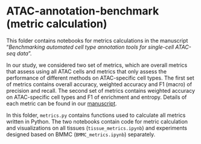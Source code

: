 # ATAC-annotation-benchmark (metric calculation)

This folder contains notebooks for metrics calculations in the manuscript “*Benchmarking automated cell type annotation tools for single-cell ATAC-seq data*”. 

In our study, we considered two set of metrics, which are overall metrics that assess using all ATAC cells and metrics that only assess the performance of different methods on ATAC-specific cell types. The first set of metrics contains overall accuracy, weighted accuracy and F1 (macro) of precision and recall. The second set of metrics contains weighted accuracy on ATAC-specific cell types and F1 of enrichment and entropy. Details of each metric can be found in our [manuscript](https://submit.biorxiv.org/submission/pdf?msid=BIORXIV/2022/511014&roleName=author&msversion=1). 

In this folder, `metrics.py` contains functions used to calculate all metrics written in Python. The two notebooks contain code for metric calculation and visualizations on all tissues (`tissue_metrics.ipynb`) and experiments designed based on BMMC (`BMMC_metrics.ipynb`) separately. 